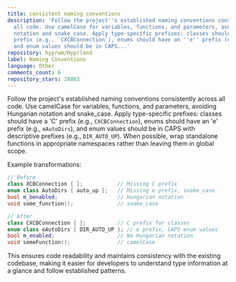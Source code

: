 ```yaml
---
title: consistent naming conventions
description: 'Follow the project''s established naming conventions consistently across
  all code. Use camelCase for variables, functions, and parameters, avoiding Hungarian
  notation and snake_case. Apply type-specific prefixes: classes should have a ''C''
  prefix (e.g., `CXCBConnection`), enums should have an ''e'' prefix (e.g., `eAutoDirs`),
  and enum values should be in CAPS...'
repository: hyprwm/Hyprland
label: Naming Conventions
language: Other
comments_count: 6
repository_stars: 28863
---
```


Follow the project's established naming conventions consistently across all code. Use camelCase for variables, functions, and parameters, avoiding Hungarian notation and snake_case. Apply type-specific prefixes: classes should have a 'C' prefix (e.g., `CXCBConnection`), enums should have an 'e' prefix (e.g., `eAutoDirs`), and enum values should be in CAPS with descriptive prefixes (e.g., `DIR_AUTO_UP`). When possible, wrap standalone functions in appropriate namespaces rather than leaving them in global scope.

Example transformations:
```cpp
// Before
class XCBConnection { };           // Missing C prefix
enum class AutoDirs { auto_up };   // Missing e prefix, snake_case
bool m_benabled;                   // Hungarian notation
void some_function();              // snake_case

// After  
class CXCBConnection { };          // C prefix for classes
enum class eAutoDirs { DIR_AUTO_UP }; // e prefix, CAPS enum values
bool m_enabled;                    // No Hungarian notation
void someFunction();               // camelCase
```

This ensures code readability and maintains consistency with the existing codebase, making it easier for developers to understand type information at a glance and follow established patterns.